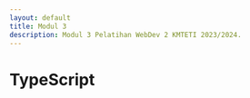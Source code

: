 ```yaml
---
layout: default
title: Modul 3
description: Modul 3 Pelatihan WebDev 2 KMTETI 2023/2024.
---
```


# **TypeScript**